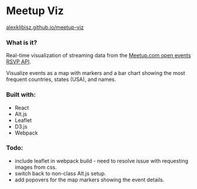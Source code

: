 # Meetup Viz

[alexklibisz.github.io/meetup-viz](http://alexklibisz.github.io/meetup-viz)

### What is it?

Real-time visualization of streaming data from the [Meetup.com open events RSVP API](http://www.meetup.com/meetup_api/docs/rsvp/).

Visualize events as a map with markers and a bar chart showing the most frequent countries, states (USA), and names.

### Built with:

- React
- Alt.js
- Leaflet
- D3.js
- Webpack

### Todo:

- include leaflet in webpack build - need to resolve issue with requesting images from css.
- switch back to non-class Alt.js setup.
- add popovers for the map markers showing the event details.

